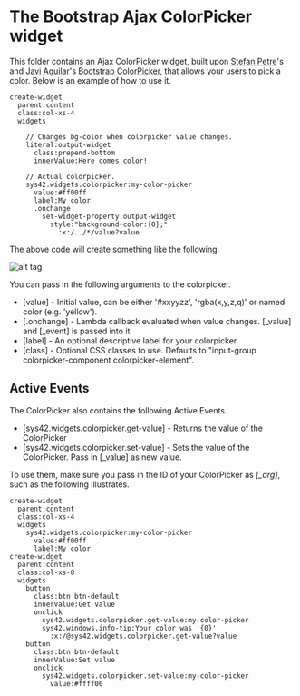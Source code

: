 The Bootstrap Ajax ColorPicker widget
========

This folder contains an Ajax ColorPicker widget, built upon [Stefan Petre](https://twitter.com/stefanpetre/)'s 
and [Javi Aguilar](https://itsjavi.com/)'s [Bootstrap ColorPicker](https://itsjavi.com/bootstrap-colorpicker/), that 
allows your users to pick a color. Below is an example of how to use it.

```
create-widget
  parent:content
  class:col-xs-4
  widgets

    // Changes bg-color when colorpicker value changes.
    literal:output-widget
      class:prepend-bottom
      innerValue:Here comes color!

    // Actual colorpicker.
    sys42.widgets.colorpicker:my-color-picker
      value:#ff00ff
      label:My color
      .onchange
        set-widget-property:output-widget
          style:"background-color:{0};"
            :x:/../*/value?value
```

The above code will create something like the following.

![alt tag](/core/p5.webapp/system42/components/bootstrap/widgets/colorpicker/screenshots/colorpicker-example-screenshot.png)

You can pass in the following arguments to the colorpicker.

* [value] - Initial value, can be either '#xxyyzz', 'rgba(x,y,z,q)' or named color (e.g. 'yellow').
* [.onchange] - Lambda callback evaluated when value changes. [_value] and [_event] is passed into it.
* [label] - An optional descriptive label for your colorpicker.
* [class] - Optional CSS classes to use. Defaults to "input-group colorpicker-component colorpicker-element".

## Active Events

The ColorPicker also contains the following Active Events.

* [sys42.widgets.colorpicker.get-value] - Returns the value of the ColorPicker
* [sys42.widgets.colorpicker.set-value] - Sets the value of the ColorPicker. Pass in [_value] as new value.

To use them, make sure you pass in the ID of your ColorPicker as *[_arg]*, such as the following illustrates.

```
create-widget
  parent:content
  class:col-xs-4
  widgets
    sys42.widgets.colorpicker:my-color-picker
      value:#ff00ff
      label:My color
create-widget
  parent:content
  class:col-xs-8
  widgets
    button
      class:btn btn-default
      innerValue:Get value
      onclick
        sys42.widgets.colorpicker.get-value:my-color-picker
        sys42.windows.info-tip:Your color was '{0}'
          :x:/@sys42.widgets.colorpicker.get-value?value
    button
      class:btn btn-default
      innerValue:Set value
      onclick
        sys42.widgets.colorpicker.set-value:my-color-picker
          value:#ffff00
```

